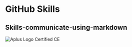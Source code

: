 # GitHub Skills
## Skills-communicate-using-markdown

![Aplus Logo Certified CE](https://github.com/user-attachments/assets/d9860e9d-1c97-4b90-8689-b8bcc9661421)
